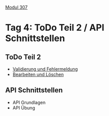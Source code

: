 
 [Modul 307](/ilv.307)
 
# Tag 4: ToDo Teil 2 / API Schnittstellen

## ToDo Teil 2

- [Validierung und Fehlermeldung](/ilv.307/04-modul-307/01-todo-validierung)
- [Bearbeiten und Löschen](/ilv.307/04-modul-307/01.1-todo-crud)

## API Schnittstellen

- API Grundlagen
- API Übung

<!--stackedit_data:
eyJoaXN0b3J5IjpbMjEyNzI5OTAwMiwtMTY1OTk5NzEyLDE3MT
EzMTUyODYsNjExNzg0ODcsMzY1NjU2NDczXX0=
-->